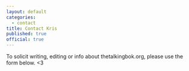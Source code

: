```yaml
---
layout: default
categories:
  - contact
title: Contact Kris
published: true
official: true
---
```




To solicit writing, editing or info about thetalkingbok.org, please use the form below. <3
